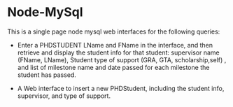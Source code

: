 # Node-MySql
This is a single page node mysql web interfaces for the following queries:
 
 -	Enter a PHDSTUDENT LName and FName in the interface, and then retrieve and display the student info for that student: supervisor name (FName, LName), Student type of support (GRA, GTA, scholarship,self) , and list of milestone name and date passed for each milestone the student has passed.
 
 -	A Web interface to insert a new PHDStudent, including the student info, supervisor, and type of support.
